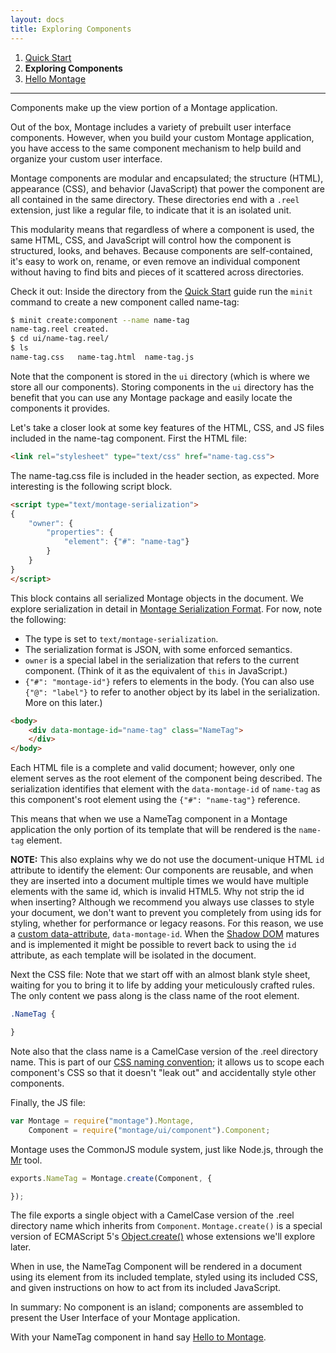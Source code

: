 ```yaml
---
layout: docs
title: Exploring Components
---
```


1. [Quick Start](https://github.com/montagejs/montage/wiki/Quick-Start)
2. **Exploring Components**
3. [Hello Montage](https://github.com/montagejs/montage/wiki/Hello-Montage)

***
Components make up the view portion of a Montage application.

Out of the box, Montage includes a variety of prebuilt user interface components. However, when you build your custom Montage application, you have access to the same component mechanism to help build and organize your custom user interface.

Montage components are modular and encapsulated; the structure (HTML), appearance (CSS), and behavior (JavaScript) that power the component are all contained in the same directory. These directories end with a `.reel` extension, just like a regular file, to indicate that it is an isolated unit.

This modularity means that regardless of where a component is used, the same HTML, CSS, and JavaScript will control how the component is structured, looks, and behaves. Because components are self-contained, it's easy to work on, rename, or even remove an individual component without having to find bits and pieces of it scattered across directories.

Check it out: Inside the directory from the [Quick Start](https://github.com/montagejs/montage/wiki/Quick-Start) guide run the `minit` command to create a new component called name-tag:

```bash
$ minit create:component --name name-tag
name-tag.reel created.
$ cd ui/name-tag.reel/
$ ls 
name-tag.css   name-tag.html  name-tag.js
```

Note that the component is stored in the `ui` directory (which is where we store all our components). Storing components in the `ui` directory has the benefit that you can use any Montage package and easily locate the components it provides.

Let's take a closer look at some key features of the HTML, CSS, and JS files included in the name-tag component. First the HTML file:

```html
<link rel="stylesheet" type="text/css" href="name-tag.css">
```

The name-tag.css file is included in the header section, as expected. More interesting is the following script block.


```html
<script type="text/montage-serialization">
{
    "owner": {
        "properties": {
            "element": {"#": "name-tag"}
        }
    }
}
</script>
```

This block contains all serialized Montage objects in the document. We explore serialization in detail in [Montage Serialization Format](http://montagejs.org/docs/Montage-serialization-format). For now, note the following:

* The type is set to `text/montage-serialization`.
* The serialization format is JSON, with some enforced semantics.
* `owner` is a special label in the serialization that refers to the current component. (Think of it as the equivalent of `this` in JavaScript.)
* `{"#": "montage-id"}` refers to elements in the body. (You can also use `{"@": "label"}` to refer to another object by its label in the serialization. More on this later.)

```html
<body>
    <div data-montage-id="name-tag" class="NameTag">
    </div>
</body>
```

Each HTML file is a complete and valid document; however, only one element serves as the root element of the component being described. The serialization identifies that element with the `data-montage-id` of `name-tag` as this component's root element using the ```{"#": "name-tag"}``` reference.

This means that when we use a NameTag component in a Montage application the only portion of its template that will be rendered is the `name-tag` element. 

**NOTE:** This also explains why we do not use the document-unique HTML `id` attribute to identify the element: Our components are reusable, and when they are inserted into a document multiple times we would have multiple elements with the same id, which is invalid HTML5. Why not strip the id when inserting? Although we recommend you always use classes to style your document, we don't want to prevent you completely from using ids for styling, whether for performance or legacy reasons. For this reason, we use a [custom data-attribute](http://www.whatwg.org/specs/web-apps/current-work/multipage/elements.html#custom-data-attribute), `data-montage-id`. When the [Shadow DOM](https://dvcs.w3.org/hg/webcomponents/raw-file/tip/spec/shadow/index.html) matures and is implemented it might be possible to revert back to using the `id` attribute, as each template will be isolated in the document.

Next the CSS file: Note that we start off with an almost blank style sheet, waiting for you to bring it to life by adding your meticulously crafted rules. The only content we pass along is the class name of the root element.

```css
.NameTag {

}
```

Note also that the class name is a CamelCase version of the .reel directory name. This is part of our [CSS naming convention](https://github.com/montagejs/montage/wiki/Naming-Conventions); it allows us to scope each component's CSS so that it doesn't "leak out" and accidentally style other components.

Finally, the JS file:

```javascript
var Montage = require("montage").Montage,
    Component = require("montage/ui/component").Component;
```

Montage uses the CommonJS module system, just like Node.js, through the [Mr](https://github.com/montagejs/mr) tool.


```javascript
exports.NameTag = Montage.create(Component, {

});
```


The file exports a single object with a CamelCase version of the .reel directory name which inherits from `Component`. `Montage.create()` is a special version of ECMAScript 5's [Object.create()](https://developer.mozilla.org/en-US/docs/JavaScript/Reference/Global_Objects/Object/create) whose extensions we'll explore later.

When in use, the NameTag Component will be rendered in a document using its element from its included template, styled using its included CSS, and given instructions on how to act from its included JavaScript.

In summary: No component is an island; components are assembled to present the User Interface of your Montage application.

With your NameTag component in hand say [Hello to Montage](https://github.com/montagejs/montage/wiki/Hello-Montage).